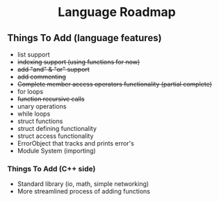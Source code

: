<h1 style="text-align: center">Language Roadmap</h1>


## Things To Add (language features)
- list support
- ~~indexing support (using functions for now)~~
- ~~add "and" & "or" support~~
- ~~add commenting~~
- ~~Complete member access operators functionality (partial complete)~~
- for loops
- ~~function recursive calls~~
- unary operations
- while loops
- struct functions
- struct defining functionality
- struct access functionality
- ErrorObject that tracks and prints error's
- Module System (importing)


### Things To Add (C++ side)
- Standard library (io, math, simple networking)
- More streamlined process of adding functions